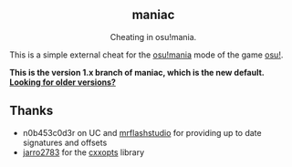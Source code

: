 <h2 align="center">maniac</h2>

<p align="center">Cheating in osu!mania.</p>

This is a simple external cheat for the [osu!mania](https://osu.ppy.sh/help/wiki/Game_Modes/osu!mania) 
mode of the game [osu!](https://osu.ppy.sh/).

__This is the version 1.x branch of maniac, which is the new default. [Looking for older
 versions?](https://github.com/LW2904/maniac/tags)__

## Thanks
 
- n0b453c0d3r on UC and [mrflashstudio](https://github.com/mrflashstudio) for
 providing up to date signatures and offsets
- [jarro2783](https://github.com/jarro2783) for the [cxxopts](https://github.com/jarro2783/cxxopts)
library
